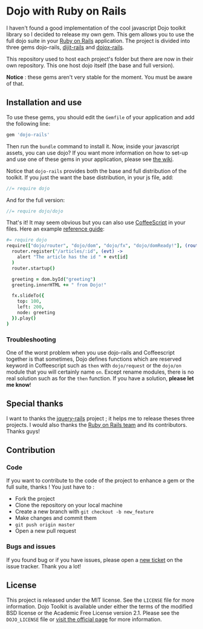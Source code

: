 # Dojo with Ruby on Rails

I haven't found a good implementation of the cool javascript Dojo toolkit library so I decided to release my own gem. This gem allows you to use the full dojo suite in your [Ruby on Rails](http://github.com/rails/rails) application. The project is divided into three gems dojo-rails, [dijit-rails](https://github.com/robin850/dijit-rails) and [dojox-rails](https://github.com/robin850/dojox-rails). 

This repository used to host each project's folder but there are now in their own repository. This one host dojo itself (the base and full version).

**Notice** : these gems aren't very stable for the moment. You must be aware of that. 

## Installation and use

To use these gems, you should edit the `Gemfile` of your application and add the following line:

``` ruby
gem 'dojo-rails'
```

Then run the `bundle` command to install it. Now, inside your javascript assets, you can use dojo? If you want more information on how to set-up and use one of these gems in your application, please see [the wiki](https://github.com/robin850/dojo-rails/wiki).

Notice that `dojo-rails` provides both the base and full distribution of the toolkit. If you just the want the base distribution, in your js file, add:

```javascript
//= require dojo
```

And for the full version:

```javascript
//= require dojo/dojo
```

That's it! It may seem obvious but you can also use [CoffeeScript](http://coffeescript.org) in your files. Here an example [reference guide](http://dojotoolkit.org/reference-guide/1.8/):

```coffeescript
#= require dojo
require(["dojo/router", "dojo/dom", "dojo/fx", "dojo/domReady!"], (router, dom, fx) ->
  router.register("/articles/:id", (evt) ->
    alert "The article has the id " + evt[id]
  )
  router.startup()

  greeting = dom.byId("greeting")
  greeting.innerHTML += " from Dojo!"

  fx.slideTo({
    top: 100,
    left: 200,
    node: greeting
  }).play()
)
```

### Troubleshooting

One of the worst problem when you use dojo-rails and Coffeescript together is that sometimes, Dojo defines functions which are reserved keyword in Coffeescript such as `then` with `dojo/request` or the `dojo/on` module that you will certainly name `on`. Except rename modules, there is no real solution such as for the `then` function. If you have a solution, **please let me know**!

## Special thanks

I want to thanks the [jquery-rails](http://github.com/rails/jquery-rails) project ; it helps me to release theses three projects. I would also thanks the [Ruby on Rails team](http://github.com/rails/) and its contributors. Thanks guys!

## Contribution

### Code

If you want to contribute to the code of the project to enhance a gem or the full suite, thanks ! You just have to :

* Fork the project
* Clone the repository on your local machine
* Create a new branch with `git checkout -b new_feature`
* Make changes and commit them
* `git push origin master`
* Open a new pull request

### Bugs and issues

If you found bug or if you have issues, please open a [new ticket](https://github.com/robin850/dojo-rails/issues/new) on the issue tracker. Thank you a lot!

## License

This project is released under the MIT license. See the `LICENSE` file for more information. Dojo Toolkit is available under either the terms of the modified BSD license or the Academic Free License version 2.1. Please see the `DOJO_LICENSE` file or [visit the official page](http://dojotoolkit.org/license) for more information.